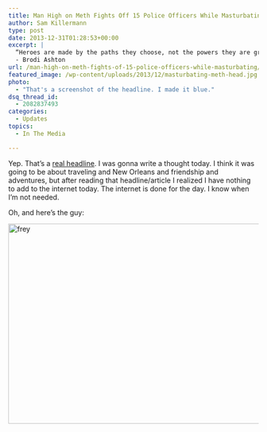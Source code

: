 ```yaml
---
title: Man High on Meth Fights Off 15 Police Officers While Masturbating.
author: Sam Killermann
type: post
date: 2013-12-31T01:28:53+00:00
excerpt: |
  “Heroes are made by the paths they choose, not the powers they are graced with.” 
  - Brodi Ashton
url: /man-high-on-meth-fights-of-15-police-officers-while-masturbating/
featured_image: /wp-content/uploads/2013/12/masturbating-meth-head.jpg
photo:
  - "That's a screenshot of the headline. I made it blue."
dsq_thread_id:
  - 2082837493
categories:
  - Updates
topics:
  - In The Media

---
```

Yep. That&#8217;s a <a href="http://www.huffingtonpost.co.uk/2013/12/30/andrew-frey-meth-masturbating_n_4518225.html?utm_hp_ref=uk" target="_blank">real headline</a>. I was gonna write a thought today. I think it was going to be about traveling and New Orleans and friendship and adventures, but after reading that headline/article I realized I have nothing to add to the internet today. The internet is done for the day. I know when I&#8217;m not needed.

Oh, and here&#8217;s the guy:

[<img class="alignnone size-full wp-image-460 lazy-load" alt="frey" data-src="//wp-content/uploads/2013/12/frey.jpg" width="570" height="403" srcset="/wp-content/uploads/2013/12/frey.jpg 570w, /wp-content/uploads/2013/12/frey-300x212.jpg 300w" sizes="(max-width: 570px) 100vw, 570px" />][1]

 

 [1]: /wp-content/uploads/2013/12/frey.jpg